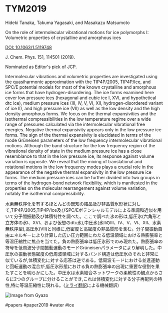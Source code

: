 # TYM2019

Hideki Tanaka, Takuma Yagasaki, and Masakazu Matsumoto

On the role of intermolecular vibrational motions for ice polymorphs I: Volumetric properties of crystalline and amorphous ices

[DOI: 10.1063/1.5119748](https://doi.org/10.1063/1.5119748)

J. Chem. Phys. 151, 114501 (2019).

Nominated as Editor's pick of JCP.

Intermolecular vibrations and volumetric properties are investigated using the quasiharmonic approximation with the TIP4P/2005, TIP4P/Ice, and SPC/E potential models for most of the known crystalline and amorphous ice forms that have hydrogen-disordering. The ice forms examined here cover low pressure ices (hexagonal and cubic ice I, XVI, and hypothetical dtc ice), medium pressure ices (III, IV, V, VI, XII, hydrogen-disordered variant of ice II), and high pressure ice (VII) as well as the low density and the high density amorphous forms. We focus on the thermal expansivities and the isothermal compressibilities in the low temperature regime over a wide range of pressures calculated via the intermolecular vibrational free energies. Negative thermal expansivity appears only in the low pressure ice forms. The sign of the thermal expansivity is elucidated in terms of the mode Grüneisen parameters of the low frequency intermolecular vibrational motions. Although the band structure for the low frequency region of the vibrational density of state in the medium pressure ice has a close resemblance to that in the low pressure ice, its response against volume variation is opposite. We reveal that the mixing of translational and rotational motions in the low frequency modes plays a crucial role in the appearance of the negative thermal expansivity in the low pressure ice forms. The medium pressure ices can be further divided into two groups in terms of the hydrogen-bond network flexibility, which is manifested in the properties on the molecular rearrangement against volume variation, notably the isothermal compressibility.

水素無秩序化を有するほとんどの既知の結晶及び非晶質氷形状に対して,TIP4P/2005,TIP4P/Ice及びSPC/Eポテンシャルモデルによる準調和近似を用いて分子間振動及び体積特性を調べた。ここで調べた氷の形は,低圧氷(六角形と立方体の氷I、XVI、および仮想のdtc氷),中圧氷(氷IIのIII、IV、V、VI、XII、水素無秩序型),高圧氷(VII)と同様に,低密度と高密度の非晶質形を含む。分子間振動自由エネルギーにより計算した広い圧力範囲にわたる低温領域における熱膨張率と等温圧縮性に焦点を当てた。負の熱膨張率は低圧氷形でのみ現れた。熱膨張率の符号を低周波分子間振動運動のモードGrüneisenパラメータにより解明した。中圧氷の振動状態密度の低周波領域に対するバンド構造は低圧氷のそれと非常に似ているが,体積変化に対する応答は逆である。低周波モードにおける並進運動と回転運動の混合が,低圧氷形態における負の熱膨張率の出現に重要な役割を果たすことを明らかにした。中圧氷は水素結合ネットワークの柔軟性の観点からさらに2つのグループに分けることができ,これは体積変化に対する分子再配列の特性,特に等温圧縮性に現れる。([ミライ翻訳](https://miraitranslate.com/trial)による機械翻訳)


![Image from Gyazo](https://i.gyazo.com/2a2def663d6c983fcc7943304644d375.jpg)


#papers
#paper2019
#water
#ice






